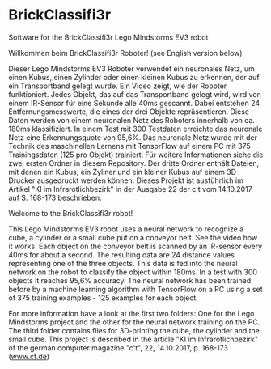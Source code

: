 # BrickClassifi3r
Software for the BrickClassifi3r Lego Mindstorms EV3 robot

Willkommen beim BrickClassifi3r Roboter!
(see English version below)

Dieser Lego Mindstorms EV3 Roboter verwendet ein neuronales Netz, um einen Kubus, einen Zylinder oder einen kleinen Kubus
zu erkennen, der auf ein Transportband gelegt wurde. Ein Video zeigt, wie der Roboter funktioniert. Jedes Objekt, das 
auf das Transportband gelegt wird, wird von einem IR-Sensor für eine Sekunde alle 40ms gescannt. 
Dabei entstehen 24 Entfernungsmesswerte, die eines der drei Objekte repräsentieren.  Diese Daten werden
von einem neuronalen Netz des Roboters innerhalb von ca. 180ms klassifiziert. 
In einem Test mit 300 Testdaten erreichte das neuronale Netz eine Erkennungsquote von 95,6%.
Das neuronale Netz wurde mit der Technik des maschinellen Lernens mit TensorFlow auf einem PC mit 375 Trainingsdaten 
(125 pro Objekt) trainiert. 
Für weitere Informationen siehe die zwei ersten Ordner in diesem Repository.  Der dritte Ordner enthält Dateien,
mit denen ein Kubus, ein Zyliner und ein kleiner Kubus auf einem 3D-Drucker ausgedruckt werden können.
Dieses Projekt ist ausführlich im Artikel "KI im Infrarotlichbezirk" in der Ausgabe 22 der c't vom 14.10.2017
auf S. 168-173 beschrieben.

Welcome to the BrickClassifi3r robot!

This Lego Mindstorms EV3 robot uses a neural network to recognize a cube, a cylinder or a small cube put on a conveyor belt. 
See the video how it works. Each object on the conveyor belt is scanned by an IR-sensor every 40ms for about a second. 
The resulting data are 24 distance values representing one of the three objects. 
This data is fed into the neural network on the robot to classify the object within 180ms.
In a test with 300 objects it reaches 95,6% accuracy.
The neural network has been trained before by a machine learning algorithm with TensorFlow on a PC using a set of 
375 training examples - 125 examples for each object. 
 
For more information have a look at the first two folders: One for the Lego Mindstorms project and the other
for the neural network training on the PC. The third folder contains files for 3D-printing the cube, the cylinder
and the small cube. 
This project is described in the article "KI im Infrarotlichbezirk" of the german computer magazine "c't", 22, 14.10.2017,
p. 168-173 (www.ct.de)
